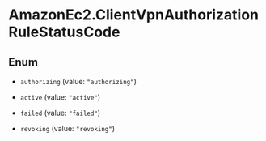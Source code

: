 # AmazonEc2.ClientVpnAuthorizationRuleStatusCode

## Enum


* `authorizing` (value: `"authorizing"`)

* `active` (value: `"active"`)

* `failed` (value: `"failed"`)

* `revoking` (value: `"revoking"`)


